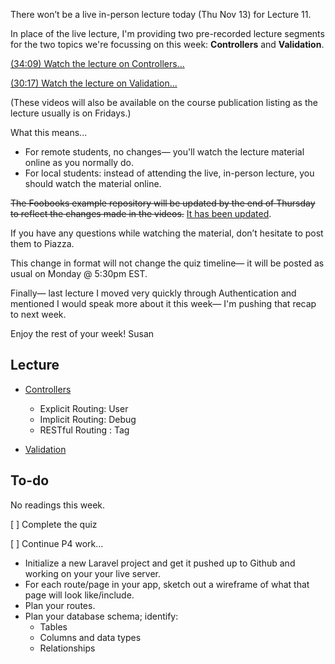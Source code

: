 


There won’t be a live in-person lecture today (Thu Nov 13) for Lecture 11.

In place of the live lecture, I'm providing two pre-recorded lecture segments for the two topics we're focussing on this week: **Controllers** and **Validation**.

[(34:09) Watch the lecture on Controllers...](https://www.youtube.com/watch?v=u9H2NCNSPDM)

[(30:17) Watch the lecture on Validation...](https://www.youtube.com/watch?v=9JBV9jfqQSQ)

(These videos will also be available on the course publication listing as the lecture usually is on Fridays.)

What this means...

+ For remote students, no changes&mdash; you'll watch the lecture material online as you normally do.
+ For local students: instead of attending the live, in-person lecture, you should watch the material online.

<strike>The Foobooks example repository will be updated by the end of Thursday to reflect the changes made in the videos.</strike> <a href='https://github.com/susanBuck/foobooks'>It has been updated</a>.

If you have any questions while watching the material, don’t hesitate to post them to Piazza.

This change in format will not change the quiz timeline&mdash; it will be posted as usual on Monday @ 5:30pm EST.

Finally&mdash; last lecture I moved very quickly through Authentication and mentioned I would speak more about it this week&mdash; I'm pushing that recap to next week.

Enjoy the rest of your week!
Susan



## Lecture

+ [Controllers](https://github.com/susanBuck/notes/blob/master/05_Laravel/15_Controllers.md)

	+ Explicit Routing: User
	+ Implicit Routing: Debug
	+ RESTful Routing : Tag


+ [Validation](https://github.com/susanBuck/notes/blob/master/05_Laravel/16_Validation.md)


## To-do

No readings this week.

[ ] Complete the quiz

[ ] Continue P4 work...

* Initialize a new Laravel project and get it pushed up to Github and working on your your live server.
* For each route/page in your app, sketch out a wireframe of what that page will look like/include.
* Plan your routes.
* Plan your database schema; identify:
	* Tables
	* Columns and data types
	* Relationships